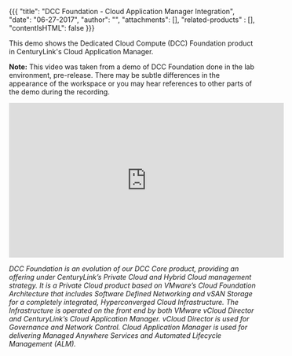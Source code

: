 {{{
"title": "DCC Foundation - Cloud Application Manager Integration",
"date": "06-27-2017",
"author": "",
"attachments": [],
"related-products" : [],
"contentIsHTML": false
}}}

This demo shows the Dedicated Cloud Compute (DCC) Foundation product in CenturyLink's Cloud Application Manager.

**Note:** This video was taken from a demo of DCC Foundation done in the lab environment, pre-release. There may be subtle differences in the appearance of the workspace or you may hear references to other parts of the demo during the recording.

<iframe width="560" height="315" src="https://player.vimeo.com/video/223078674" frameborder="0" allowfullscreen></iframe>

*DCC Foundation is an evolution of our DCC Core product, providing an offering under CenturyLink’s Private Cloud and Hybrid Cloud management strategy. It is a Private Cloud product based on VMware’s Cloud Foundation Architecture that includes Software Defined Networking and vSAN Storage for a completely integrated, Hyperconverged Cloud Infrastructure. The Infrastructure is operated on the front end by both VMware vCloud Director and CenturyLink’s Cloud Application Manager. vCloud Director is used for Governance and Network Control. Cloud Application Manager is used for delivering Managed Anywhere Services and Automated Lifecycle Management (ALM).*
